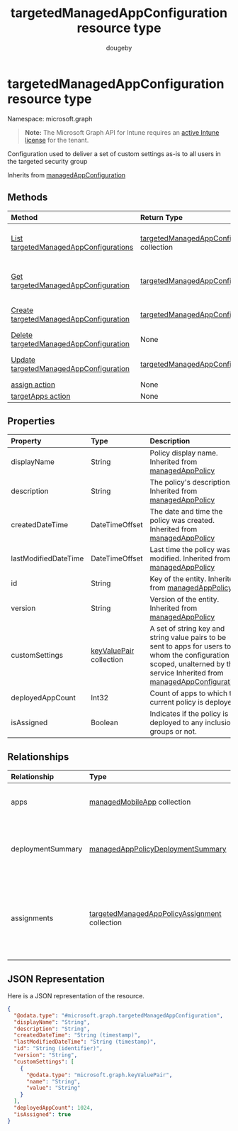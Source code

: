 ﻿---
title: "targetedManagedAppConfiguration resource type"
description: "Configuration used to deliver a set of custom settings as-is to all users in the targeted security group"
author: "dougeby"
localization_priority: Normal
ms.prod: "intune"
doc_type: resourcePageType
---

# targetedManagedAppConfiguration resource type

Namespace: microsoft.graph

> **Note:** The Microsoft Graph API for Intune requires an [active Intune license](https://go.microsoft.com/fwlink/?linkid=839381) for the tenant.

Configuration used to deliver a set of custom settings as-is to all users in the targeted security group

Inherits from [managedAppConfiguration](../resources/intune-mam-managedappconfiguration.md)

## Methods

| Method                                                                                                | Return Type                                                                                              | Description                                                                                                                                     |
| :---------------------------------------------------------------------------------------------------- | :------------------------------------------------------------------------------------------------------- | :---------------------------------------------------------------------------------------------------------------------------------------------- |
| [List targetedManagedAppConfigurations](../api/intune-mam-targetedmanagedappconfiguration-list.md)    | [targetedManagedAppConfiguration](../resources/intune-mam-targetedmanagedappconfiguration.md) collection | List properties and relationships of the [targetedManagedAppConfiguration](../resources/intune-mam-targetedmanagedappconfiguration.md) objects. |
| [Get targetedManagedAppConfiguration](../api/intune-mam-targetedmanagedappconfiguration-get.md)       | [targetedManagedAppConfiguration](../resources/intune-mam-targetedmanagedappconfiguration.md)            | Read properties and relationships of the [targetedManagedAppConfiguration](../resources/intune-mam-targetedmanagedappconfiguration.md) object.  |
| [Create targetedManagedAppConfiguration](../api/intune-mam-targetedmanagedappconfiguration-create.md) | [targetedManagedAppConfiguration](../resources/intune-mam-targetedmanagedappconfiguration.md)            | Create a new [targetedManagedAppConfiguration](../resources/intune-mam-targetedmanagedappconfiguration.md) object.                              |
| [Delete targetedManagedAppConfiguration](../api/intune-mam-targetedmanagedappconfiguration-delete.md) | None                                                                                                     | Deletes a [targetedManagedAppConfiguration](../resources/intune-mam-targetedmanagedappconfiguration.md).                                        |
| [Update targetedManagedAppConfiguration](../api/intune-mam-targetedmanagedappconfiguration-update.md) | [targetedManagedAppConfiguration](../resources/intune-mam-targetedmanagedappconfiguration.md)            | Update the properties of a [targetedManagedAppConfiguration](../resources/intune-mam-targetedmanagedappconfiguration.md) object.                |
| [assign action](../api/intune-mam-targetedmanagedappconfiguration-assign.md)                          | None                                                                                                     | Not yet documented                                                                                                                              |
| [targetApps action](../api/intune-mam-targetedmanagedappconfiguration-targetapps.md)                  | None                                                                                                     | Not yet documented                                                                                                                              |

## Properties

| Property             | Type                                                               | Description                                                                                                                                                                                                                          |
| :------------------- | :----------------------------------------------------------------- | :----------------------------------------------------------------------------------------------------------------------------------------------------------------------------------------------------------------------------------- |
| displayName          | String                                                             | Policy display name. Inherited from [managedAppPolicy](../resources/intune-mam-managedapppolicy.md)                                                                                                                                  |
| description          | String                                                             | The policy's description. Inherited from [managedAppPolicy](../resources/intune-mam-managedapppolicy.md)                                                                                                                             |
| createdDateTime      | DateTimeOffset                                                     | The date and time the policy was created. Inherited from [managedAppPolicy](../resources/intune-mam-managedapppolicy.md)                                                                                                             |
| lastModifiedDateTime | DateTimeOffset                                                     | Last time the policy was modified. Inherited from [managedAppPolicy](../resources/intune-mam-managedapppolicy.md)                                                                                                                    |
| id                   | String                                                             | Key of the entity. Inherited from [managedAppPolicy](../resources/intune-mam-managedapppolicy.md)                                                                                                                                    |
| version              | String                                                             | Version of the entity. Inherited from [managedAppPolicy](../resources/intune-mam-managedapppolicy.md)                                                                                                                                |
| customSettings       | [keyValuePair](../resources/intune-mam-keyvaluepair.md) collection | A set of string key and string value pairs to be sent to apps for users to whom the configuration is scoped, unalterned by this service Inherited from [managedAppConfiguration](../resources/intune-mam-managedappconfiguration.md) |
| deployedAppCount     | Int32                                                              | Count of apps to which the current policy is deployed.                                                                                                                                                                               |
| isAssigned           | Boolean                                                            | Indicates if the policy is deployed to any inclusion groups or not.                                                                                                                                                                  |

## Relationships

| Relationship      | Type                                                                                                           | Description                                                                                    |
| :---------------- | :------------------------------------------------------------------------------------------------------------- | :--------------------------------------------------------------------------------------------- |
| apps              | [managedMobileApp](../resources/intune-mam-managedmobileapp.md) collection                                     | List of apps to which the policy is deployed.                                                  |
| deploymentSummary | [managedAppPolicyDeploymentSummary](../resources/intune-mam-managedapppolicydeploymentsummary.md)              | Navigation property to deployment summary of the configuration.                                |
| assignments       | [targetedManagedAppPolicyAssignment](../resources/intune-mam-targetedmanagedapppolicyassignment.md) collection | Navigation property to list of inclusion and exclusion groups to which the policy is deployed. |

## JSON Representation

Here is a JSON representation of the resource.

<!-- {
  "blockType": "resource",
  "keyProperty": "id",
  "@odata.type": "microsoft.graph.targetedManagedAppConfiguration"
}
-->

```json
{
  "@odata.type": "#microsoft.graph.targetedManagedAppConfiguration",
  "displayName": "String",
  "description": "String",
  "createdDateTime": "String (timestamp)",
  "lastModifiedDateTime": "String (timestamp)",
  "id": "String (identifier)",
  "version": "String",
  "customSettings": [
    {
      "@odata.type": "microsoft.graph.keyValuePair",
      "name": "String",
      "value": "String"
    }
  ],
  "deployedAppCount": 1024,
  "isAssigned": true
}
```
